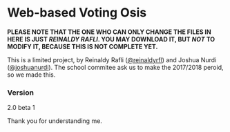 # Web-based Voting Osis

**PLEASE NOTE THAT THE ONE WHO CAN ONLY CHANGE THE FILES IN HERE IS JUST _REINALDY RAFLI_. YOU MAY DOWNLOAD IT, BUT _NOT_ TO MODIFY IT, BECAUSE THIS IS NOT COMPLETE YET.**

This is a limited project, by Reinaldy Rafli ([@reinaldyrfl](http://instagram.com/reinaldyrfl)) and Joshua Nurdi ([@joshuanurdi](http://instagram.com/joshuanurdi)). The school commitee ask us to make the 2017/2018 peroid, so we made this.

### Version
2.0 beta 1

Thank you for understanding me.
